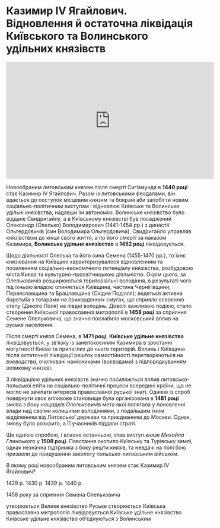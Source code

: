 # Казимир IV Ягайлович. Відновлення й остаточна ліквідація Київського та Волинського удільних князівств

<div class="fluidMedia">
<iframe align="center" width="560" height="315" src="https://www.youtube.com/embed/bqJoo-nhlYk" frameborder="0" allowfullscreen></iframe>
</div>
<div class="popup">
</div>

<p>Новообраним литовським князем після смерті Сигізмунда в <b>1440 році</b> стає Казимир IV Ягайлович. Разом із литовськими феодалами, він вдається до поступок місцевим князям та боярам аби запобігти новим соціально-політичним виступам і відновлює Київське та Волинське удільні князівства, надавши їм автономію. Волинське князівство було віддане Свидригайлу, а в Київському князівстві був посаджений Олександр (Олелько) Володимирович (1441-1454 рр.) з династії Ольгердовичів (син Володимира Ольгердовича). Свидригайло управляв князівством до кінця свого життя, а по його смерті за наказом Казимира, <b>Волинське удільне князівство</b> в <b>1452 році</b> ліквідовується. </p>
<p>Щодо діяльності Олелька та його сина Семена (1455-1470 рр.), то їхнє князювання на Київщині характеризувалося відновленням та посиленням соціально-економічного потенціалу князівства, розбудовою міста Києва та культурно-просвітницькою діяльністю. Окрім цього, за Олельковичів розширюються територіальні володіння, в результаті чого під їхньою владою опиняється Київщина, частина Чернігівщини, Переяславщина та Брацлавщина (Східне Поділля); ведеться активна боротьба з татарами на прикордонних смугах, що сприяло освоєнню степу (Дикого Поля) на півдні володінь. Доволі важливою подією, стало створення Київської православної митрополії в <b>1458 році</b> за сприяння Семене Олельковича, що значно послабило московський вплив на руське населення.</p>
<p>Після смерті князя Семена, в <b>1471 році</b>, <b>Київське удільне князівство</b> ліквідовується, у зв’язку із занепокоєнням Казимира в зростанні могутності Києва та прилеглих до нього територій. Волинь і Київщина після остаточної ліквідації решток самостійності перетворюються на <i>воєводства</i>, очолювані намісниками (воєводами) з підпорядкуванням великому князеві. </p>
<p>З ліквідацією удільних князівств значно посилюється вплив литовсько-польської еліти на соціально-політичні процеси всередині країни, що не могло не зачіпати інтересів православної руської знаті. Однією із спроб повернути своє впливове становище була організована в <b>1481 році</b> змова з боку <i>нащадків Олельковичів</i> мета якої полягала у поновленні влади над своїми колишніми володіннями, з подальшим їхнім відділенням від Литовської держави та приєднанням до Москви. Однак, змову було розкрито, а її учасників піддали страті.</p>
<p>Ще однією спробою, і власне останньою, став виступ <i>князя Михайла Глинського</i> у <b>1508 році</b>. Повстання охопило Київську та Турівську землі, однак незначна підтримка з боку решти князів, та невдачі на полі бою призвели до придушення заколоту польсько-литовським військом.</p>

<quiz>
<question>
	<p>В якому році новообраним литовським князем стає Казимир IV Ягайлович?</p>
        <answer>1429 р.</answer>
	<answer>1430 р.</answer>
        <answer>1439 р.</answer>
	<answer correct>1440 р.</answer>
</question>

<question>
	<p>1458 року за сприяння Семена Олельковича</p>
        <answer>утворюється Велике князівство Руське</answer>
	<answer correct>створюється Київська православна митрополія</answer>
        <answer>ліквідовується Київське удільне князівство</answer>
	<answer>Київське удільне князівство об’єднуються з Волинським</answer>
</question>
</quiz>